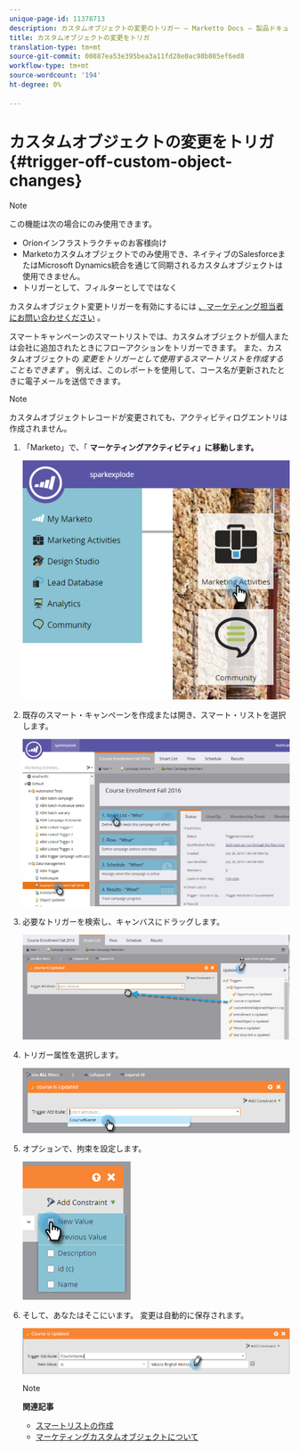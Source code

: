 ```yaml
---
unique-page-id: 11378713
description: カスタムオブジェクトの変更のトリガー — Marketto Docs — 製品ドキュメント
title: カスタムオブジェクトの変更をトリガ
translation-type: tm+mt
source-git-commit: 00887ea53e395bea3a11fd28e0ac98b085ef6ed8
workflow-type: tm+mt
source-wordcount: '194'
ht-degree: 0%

---
```



# カスタムオブジェクトの変更をトリガ {#trigger-off-custom-object-changes}

>[!NOTE]
>
>この機能は次の場合にのみ使用できます。
>
>* Orionインフラストラクチャのお客様向け
>* Marketoカスタムオブジェクトでのみ使用でき、ネイティブのSalesforceまたはMicrosoft Dynamics統合を通じて同期されるカスタムオブジェクトは使用できません。
>* トリガーとして、フィルターとしてではなく

>
>
カスタムオブジェクト変更トリガーを有効にするには [、マーケティング担当者にお問い合わせください](http://support.marketo.com) 。

スマートキャンペーンのスマートリストでは、カスタムオブジェクトが個人または会社に追加されたときにフローアクションをトリガーできます。 また、カスタムオブジェクトの *変更をトリガーとして使用するスマートリストを作成することもできます* 。 例えば、このレポートを使用して、コース名が更新されたときに電子メールを送信できます。

>[!NOTE]
>
>カスタムオブジェクトレコードが変更されても、アクティビティログエントリは作成されません。

1. 「Marketo」で、「 **マーケティングアクティビティ」に移動します。**

   ![](assets/image2016-7-25-15-3a49-3a52.png)

1. 既存のスマート・キャンペーンを作成または開き、スマート・リストを選択します。

   ![](assets/image2016-7-25-16-3a9-3a19.png)

1. 必要なトリガーを検索し、キャンバスにドラッグします。

   ![](assets/image2016-7-25-16-3a16-3a43.png)

1. トリガー属性を選択します。

   ![](assets/image2016-7-25-16-3a21-3a42.png)

1. オプションで、拘束を設定します。

   ![](assets/image2016-9-6-14-3a25-3a22.png)

1. そして、あなたはそこにいます。 変更は自動的に保存されます。

   ![](assets/image2016-9-6-14-3a25-3a54.png)

   >[!NOTE]
   >
   >**関連記事**
   >
   >    
   >    
   >    * [スマートリストの作成](../../../product-docs/core-marketo-concepts/smart-lists-and-static-lists/creating-a-smart-list/create-a-smart-list.md)
   >    * [マーケティングカスタムオブジェクトについて](understanding-marketo-custom-objects.md)


